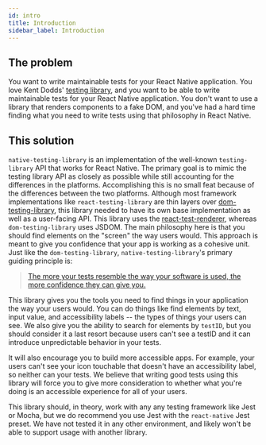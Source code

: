 ```yaml
---
id: intro
title: Introduction
sidebar_label: Introduction
---
```


## The problem

You want to write maintainable tests for your React Native application. You love Kent Dodds'
[testing library](https://testing-library.com), and you want to be able to write maintainable tests
for your React Native application. You don't want to use a library that renders components to a fake
DOM, and you've had a hard time finding what you need to write tests using that philosophy in React
Native.

## This solution

`native-testing-library` is an implementation of the well-known `testing-library` API that works for
React Native. The primary goal is to mimic the testing library API as closely as possible while
still accounting for the differences in the platforms. Accomplishing this is no small feat because
of the differences between the two platforms. Although most framework implementations like
`react-testing-library` are thin layers over [dom-testing-library](https://testing-library.com),
this library needed to have its own base implementation as well as a user-facing API. This library
uses the [react-test-renderer](https://reactjs.org/docs/test-renderer.html), whereas
`dom-testing-library` uses JSDOM. The main philosophy here is that you should find elements on the
"screen" the way users would. This approach is meant to give you confidence that your app is working
as a cohesive unit. Just like the `dom-testing-library`, `native-testing-library`'s primary guiding
principle is:

> [The more your tests resemble the way your software is used, the more confidence they can give you.](guiding-principles.md)

This library gives you the tools you need to find things in your application the way your users
would. You can do things like find elements by text, input value, and accessibility labels -- the
types of things your users can see. We also give you the ability to search for elements by `testID`,
but you should consider it a last resort because users can't see a testID and it can introduce
unpredictable behavior in your tests.

It will also encourage you to build more accessible apps. For example, your users can't see your
icon touchable that doesn't have an accessibility label, so neither can your tests. We believe that
writing good tests using this library will force you to give more consideration to whether what
you're doing is an accessible experience for all of your users.

This library should, in theory, work with any any testing framework like Jest or Mocha, but we do
recommend you use Jest with the `react-native` Jest preset. We have not tested it in any other
environment, and likely won't be able to support usage with another library.

[jest]: https://jestjs.io
